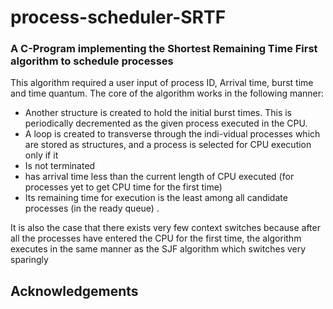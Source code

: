 # process-scheduler-SRTF
### A C-Program implementing the Shortest Remaining Time First algorithm to schedule processes

This algorithm required a user input of process ID, Arrival time, burst time and time quantum. The core of the algorithm works in the following manner: 
- Another structure is created to hold the initial burst times. This is periodically decremented as the given process executed in the CPU.
- A loop is created to transverse through the indi-vidual processes which are stored as structures, and a process is selected for CPU execution only if it  
 - Is not terminated
 - has arrival time less than the current length of CPU executed (for processes yet to get CPU time for the first time)
 - Its remaining time for execution is the least among all candidate processes (in the ready queue) .

It is also the case that there exists very few context switches because after all the processes have entered the CPU for the first time, the algorithm executes in the same manner as the SJF algorithm which switches very sparingly

## Acknowledgements
